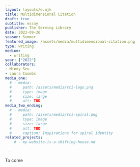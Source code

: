 ```yaml
---
layout: layouts/e.njk
title: Multidimensional Citation
draft: true
subtitle: essay
publisher: The Serving Library
date: 2022-09-26
season: Summer
featured_image: /assets/media/multidimensional-citation.png
type: writing
medium:
  - writing
year: ["2022"]
collaborators:
- Mindy Seu
- Laura Coombs
media_one:
  # - media:
  #     path: /assets/media/tci-logo.png
  #     type: image
  #     size: large
  #     alt: TBD
media_two_ending:
  # - media:
  #     path: /assets/media/tci-spiral.png
  #     type: image
  #     size: large
  #     alt: TBD
  #     caption: Inspirations for spiral identity
related_projects:
    # - my-website-is-a-shifting-house.md

---
```


To come